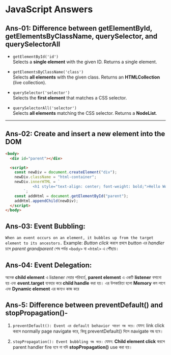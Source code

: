 # JavaScript Answers

## Ans-01: Difference between getElementById, getElementsByClassName, querySelector, and querySelectorAll

- `getElementById('id')`  
  Selects a **single element** with the given ID. Returns a single element.

- `getElementsByClassName('class')`  
  Selects **all elements** with the given class. Returns an **HTMLCollection** (live collection).

- `querySelector('selector')`  
  Selects the **first element** that matches a CSS selector.

- `querySelectorAll('selector')`  
  Selects **all elements** matching the CSS selector. Returns a **NodeList**.

---

## Ans-02: Create and insert a new element into the DOM

```html
<body>
  <div id="parent"></div>

  <script>
    const newDiv = document.createElement("div");
    newDiv.className = "html-container";
    newDiv.innerHTML = `
            <h1 style="text-align: center; font-weight: bold;">Hello World</h1>
        `;
    const addHtml = document.getElementById("parent");
    addHtml.appendChild(newDiv);
  </script>
</body>
```

## Ans-03: Event Bubbling:

`When an event occurs on an element, it bubbles up from the target element to its ancestors.`
Example: _Button click_ করলে প্রথমে _button_ এর _handler_ চলে _parent grandparent_ শেষ পর্যন্ত `<body>` বা `<html>` এ পৌঁছায়।

## Ans-04: Event Delegation:

অনেক **child element** এ listener দেয়ার পরিবর্তে, **parent element** এ একটি **listener** বসানো হয় এবং **event.target** ব্যবহার করে **child handle** করা হয়। এর উপকারিতা হলো **Memory** কম লাগে এবং **Dynamic element** এর জন্যও কাজ করে

## Ans-5: Difference between preventDefault() and stopPropagation()-

1. `preventDefault(): Event এর default behavior আচরণ বন্ধ করে।`
   যেমন: <a> link click করলে normally page navigate করে, কিন্তু preventDefault() দিলে navigate বন্ধ হবে।

2. `stopPropagation(): Event bubbling বন্ধ করে।`
   যেমন: **Child element click** করলে parent handler fire হবে না যদি **stopPropagation()** use করা হয়।